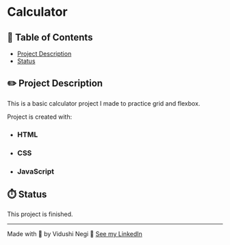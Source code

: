 # Calculator
## 📖 Table of Contents

- [Project Description](#project-description)
- [Status](#status)

## ✏️ Project Description

This is a basic calculator project I made to practice grid and flexbox. 

Project is created with:

- ### HTML

- ### CSS

- ### JavaScript

## ⏱️ Status

This project is finished.

---

Made with 💜 by Vidushi Negi 👋 [See my LinkedIn](https://www.linkedin.com/in/vidushi-negi-040885302/)
